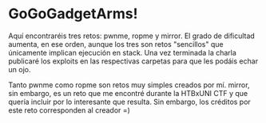 # GoGoGadgetArms!
Aquí encontraréis tres retos: pwnme, ropme y mirror. El grado de dificultad aumenta, en ese orden, aunque los tres son retos "sencillos" que únicamente implican ejecución en stack.
Una vez terminada la charla publicaré los exploits en las respectivas carpetas para que les podáis echar un ojo.

Tanto pwnme como ropme son retos muy simples creados por mí. mirror, sin embargo, es un reto que me encontré durante la HTBxUNI CTF
 y que quería incluir por lo interesante que resulta. Sin embargo, los créditos por este reto corresponden al creador =)
